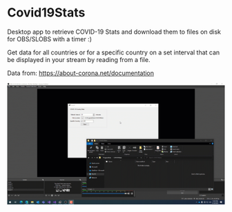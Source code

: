 # Covid19Stats
Desktop app to retrieve COVID-19 Stats and download them to files on disk for OBS/SLOBS with a timer :)

Get data for all countries or for a specific country on a set interval that can be displayed in your stream by reading from a file.

Data from: https://about-corona.net/documentation

![](art/CovidStats.gif)
